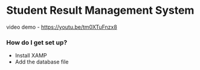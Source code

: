 # Student Result Management System

video demo - https://youtu.be/tm0XTuFnzx8

### How do I get set up? ###

* Install XAMP
* Add the database file 


